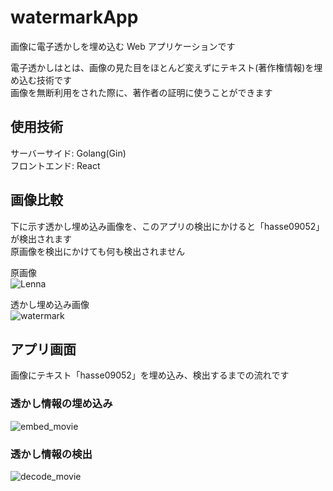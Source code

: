 # watermarkApp

画像に電子透かしを埋め込む Web アプリケーションです

電子透かしはとは、画像の見た目をほとんど変えずにテキスト(著作権情報)を埋め込む技術です  
画像を無断利用をされた際に、著作者の証明に使うことができます

## 使用技術

サーバーサイド: Golang(Gin)  
フロントエンド: React

## 画像比較 
下に示す透かし埋め込み画像を、このアプリの検出にかけると「hasse09052」が検出されます  
原画像を検出にかけても何も検出されません  


原画像  
![Lenna](https://user-images.githubusercontent.com/49391176/158520824-fc95d028-3d8e-4256-b3eb-1fd22f571f7b.png)  

透かし埋め込み画像  
![watermark](https://user-images.githubusercontent.com/49391176/158520886-584b814a-67e4-4aa4-94b7-664ab23fa399.png)




## アプリ画面
画像にテキスト「hasse09052」を埋め込み、検出するまでの流れです

### 透かし情報の埋め込み

![embed_movie](https://user-images.githubusercontent.com/49391176/158519915-4016e3fd-be38-478e-9af5-9726ea8fc44e.gif)

### 透かし情報の検出

![decode_movie](https://user-images.githubusercontent.com/49391176/158520380-36d0b3bc-0d29-4396-9e0b-bf2cf6877fc6.gif)
